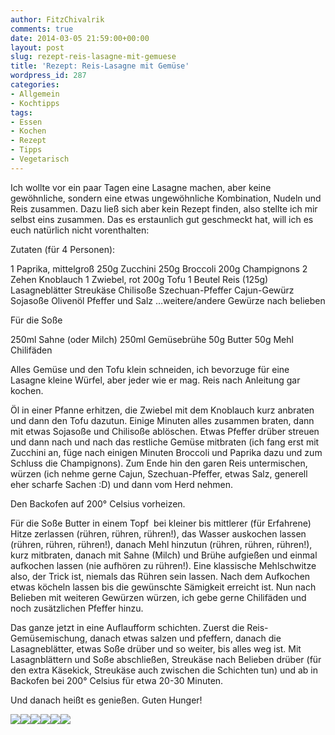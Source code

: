 ```yaml
---
author: FitzChivalrik
comments: true
date: 2014-03-05 21:59:00+00:00
layout: post
slug: rezept-reis-lasagne-mit-gemuese
title: 'Rezept: Reis-Lasagne mit Gemüse'
wordpress_id: 287
categories:
- Allgemein
- Kochtipps
tags:
- Essen
- Kochen
- Rezept
- Tipps
- Vegetarisch
---
```


Ich wollte vor ein paar Tagen eine Lasagne machen, aber keine gewöhnliche, sondern eine etwas ungewöhnliche Kombination, Nudeln und Reis zusammen. Dazu ließ sich aber kein Rezept finden, also stellte ich mir selbst eins zusammen. Das es erstaunlich gut geschmeckt hat, will ich es euch natürlich nicht vorenthalten:




Zutaten (für 4 Personen):



1 Paprika, mittelgroß
250g Zucchini
250g Broccoli
200g Champignons
2 Zehen Knoblauch
1 Zwiebel, rot
200g Tofu
1 Beutel Reis (125g)
Lasagneblätter
Streukäse
Chilisoße
Szechuan-Pfeffer
Cajun-Gewürz
Sojasoße
Olivenöl
Pfeffer und Salz
…weitere/andere Gewürze nach belieben



Für die Soße



250ml Sahne (oder Milch)
250ml Gemüsebrühe
50g Butter
50g Mehl
Chilifäden



Alles Gemüse und den Tofu klein schneiden, ich bevorzuge für eine Lasagne kleine Würfel, aber jeder wie er mag. Reis nach Anleitung gar kochen.




Öl in einer Pfanne erhitzen, die Zwiebel mit dem Knoblauch kurz anbraten und dann den Tofu dazutun. Einige Minuten alles zusammen braten, dann mit etwas Sojasoße und Chilisoße ablöschen. Etwas Pfeffer drüber streuen und dann nach und nach das restliche Gemüse mitbraten (ich fang erst mit Zucchini an, füge nach einigen Minuten Broccoli und Paprika dazu und zum Schluss die Champignons). Zum Ende hin den garen Reis untermischen, würzen (ich nehme gerne Cajun, Szechuan-Pfeffer, etwas Salz, generell eher scharfe Sachen :D) und dann vom Herd nehmen.




Den Backofen auf 200° Celsius vorheizen.




Für die Soße Butter in einem Topf  bei kleiner bis mittlerer (für Erfahrene) Hitze zerlassen (rühren, rühren, rühren!), das Wasser auskochen lassen (rühren, rühren, rühren!), danach Mehl hinzutun (rühren, rühren, rühren!), kurz mitbraten, danach mit Sahne (Milch) und Brühe aufgießen und einmal aufkochen lassen (nie aufhören zu rühren!). Eine klassische Mehlschwitze also, der Trick ist, niemals das Rühren sein lassen. Nach dem Aufkochen etwas köcheln lassen bis die gewünschte Sämigkeit erreicht ist. Nun nach Belieben mit weiteren Gewürzen würzen, ich gebe gerne Chilifäden und noch zusätzlichen Pfeffer hinzu.




Das ganze jetzt in eine Auflaufform schichten. Zuerst die Reis-Gemüsemischung, danach etwas salzen und pfeffern, danach die Lasagneblätter, etwas Soße drüber und so weiter, bis alles weg ist. Mit Lasagnblättern und Soße abschließen, Streukäse nach Belieben drüber (für den extra Käsekick, Streukäse auch zwischen die Schichten tun) und ab in Backofen bei 200° Celsius für etwa 20-30 Minuten.




Und danach heißt es genießen. Guten Hunger!


[![](http://www.pgunited.de/wp-content/uploads/2014/03/Vor-Reiszugabe-e1394055978584.jpg)](http://www.pgunited.de/wp-content/uploads/2014/03/Vor-Reiszugabe-e1394055978584.jpg)[![](http://www.pgunited.de/wp-content/uploads/2014/03/Fertige-Füllung-e1394055948340.jpg)](http://www.pgunited.de/wp-content/uploads/2014/03/Fertige-Füllung-e1394055948340.jpg)[![](http://www.pgunited.de/wp-content/uploads/2014/03/Eine-Schicht-e1394055660792.jpg)](http://www.pgunited.de/wp-content/uploads/2014/03/Eine-Schicht-e1394055660792.jpg)[![](http://www.pgunited.de/wp-content/uploads/2014/03/Fertig-geschichtet-Streukäse-war-alle-e1394055962949.jpg)](http://www.pgunited.de/wp-content/uploads/2014/03/Fertig-geschichtet-Streukäse-war-alle-e1394055962949.jpg)[![](http://www.pgunited.de/wp-content/uploads/2014/03/Frisch-aus-dem-Backofen-e1394055933805.jpg)](http://www.pgunited.de/wp-content/uploads/2014/03/Frisch-aus-dem-Backofen-e1394055933805.jpg)[![](http://www.pgunited.de/wp-content/uploads/2014/03/mhmmmm-e1394055994575.jpg)](http://www.pgunited.de/wp-content/uploads/2014/03/mhmmmm-e1394055994575.jpg)
